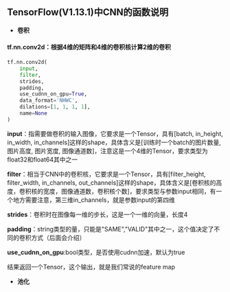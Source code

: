 ## TensorFlow(V1.13.1)中CNN的函数说明

* **卷积**

#### tf.nn.conv2d：根据4维的矩阵和4维的卷积核计算2维的卷积

```python
tf.nn.conv2d(
    input,
    filter,
    strides,
    padding,
    use_cudnn_on_gpu=True,
    data_format='NHWC',
    dilations=[1, 1, 1, 1],
    name=None
)
```


**input**：指需要做卷积的输入图像，它要求是一个Tensor，具有[batch, in_height, in_width, in_channels]这样的shape，具体含义是[训练时一个batch的图片数量, 图片高度, 图片宽度, 图像通道数]，注意这是一个4维的Tensor，要求类型为float32和float64其中之一

**filter**：相当于CNN中的卷积核，它要求是一个Tensor，具有[filter_height, filter_width, in_channels, out_channels]这样的shape，具体含义是[卷积核的高度，卷积核的宽度，图像通道数，卷积核个数]，要求类型与参数input相同，有一个地方需要注意，第三维in_channels，就是参数input的第四维

**strides**：卷积时在图像每一维的步长，这是一个一维的向量，长度4

**padding**：string类型的量，只能是"SAME","VALID"其中之一，这个值决定了不同的卷积方式（后面会介绍）

**use_cudnn_on_gpu**:bool类型，是否使用cudnn加速，默认为true

结果返回一个Tensor，这个输出，就是我们常说的feature map


* **池化**
